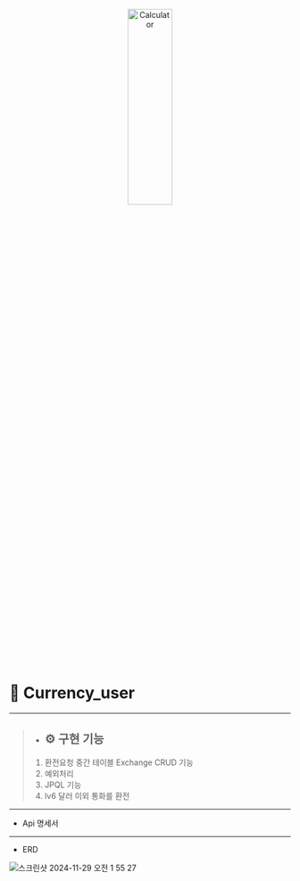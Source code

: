 <p align="center">
<img src="https://www.knnews.co.kr/edb/nimages/2017/03/20170307.01010111000001.01L.jpg" width="40%" height="30%" title="px(픽셀) 크기 설정" alt="Calculator"></img>
</p>

# 📌 Currency_user

---
>- ## ⚙ 구현 기능
>1. 환전요청 중간 테이블 Exchange CRUD 기능
>2. 예외처리
>3. JPQL 기능
>4. lv6 달러 이외 통화를 환전
>

---
- Api 명세서 


---
- ERD

![스크린샷 2024-11-29 오전 1 55 27](https://github.com/user-attachments/assets/0c1b76bc-eb36-436d-bb4b-18ff285e4acc)